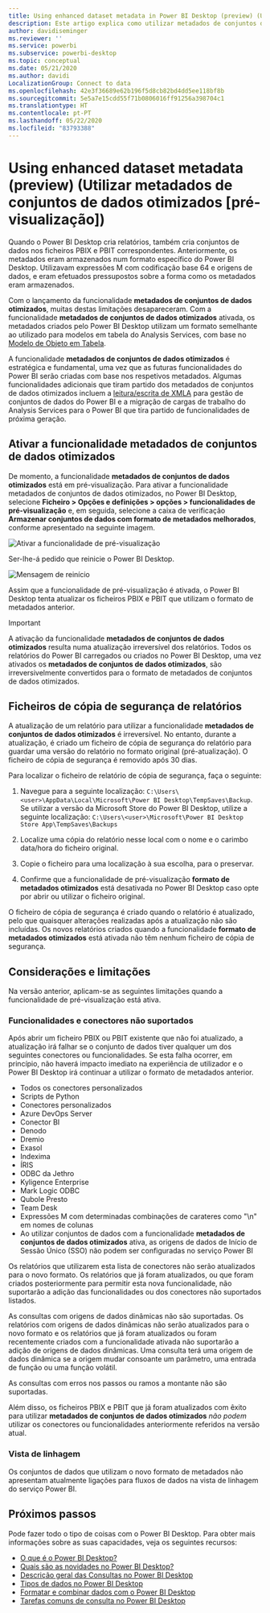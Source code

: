 ```yaml
---
title: Using enhanced dataset metadata in Power BI Desktop (preview) (Utilizar conjuntos de dados otimizados no Power BI Desktop [pré-visualização])
description: Este artigo explica como utilizar metadados de conjuntos de dados otimizados no Power BI.
author: davidiseminger
ms.reviewer: ''
ms.service: powerbi
ms.subservice: powerbi-desktop
ms.topic: conceptual
ms.date: 05/21/2020
ms.author: davidi
LocalizationGroup: Connect to data
ms.openlocfilehash: 42e3f36689e62b196f5d8cb82bd4dd5ee118bf8b
ms.sourcegitcommit: 5e5a7e15cdd55f71b0806016ff91256a398704c1
ms.translationtype: HT
ms.contentlocale: pt-PT
ms.lasthandoff: 05/22/2020
ms.locfileid: "83793388"
---
```

# <a name="using-enhanced-dataset-metadata-preview"></a>Using enhanced dataset metadata (preview) (Utilizar metadados de conjuntos de dados otimizados [pré-visualização])

Quando o Power BI Desktop cria relatórios, também cria conjuntos de dados nos ficheiros PBIX e PBIT correspondentes. Anteriormente, os metadados eram armazenados num formato específico do Power BI Desktop. Utilizavam expressões M com codificação base 64 e origens de dados, e eram efetuados pressupostos sobre a forma como os metadados eram armazenados.

Com o lançamento da funcionalidade **metadados de conjuntos de dados otimizados**, muitas destas limitações desapareceram. Com a funcionalidade **metadados de conjuntos de dados otimizados** ativada, os metadados criados pelo Power BI Desktop utilizam um formato semelhante ao utilizado para modelos em tabela do Analysis Services, com base no [Modelo de Objeto em Tabela](https://docs.microsoft.com/bi-reference/tom/introduction-to-the-tabular-object-model-tom-in-analysis-services-amo).


A funcionalidade **metadados de conjuntos de dados otimizados** é estratégica e fundamental, uma vez que as futuras funcionalidades do Power BI serão criadas com base nos respetivos metadados. Algumas funcionalidades adicionais que tiram partido dos metadados de conjuntos de dados otimizados incluem a [leitura/escrita de XMLA](https://docs.microsoft.com/power-platform-release-plan/2019wave2/business-intelligence/xmla-readwrite) para gestão de conjuntos de dados do Power BI e a migração de cargas de trabalho do Analysis Services para o Power BI que tira partido de funcionalidades de próxima geração.



## <a name="enable-enhanced-dataset-metadata"></a>Ativar a funcionalidade metadados de conjuntos de dados otimizados

De momento, a funcionalidade **metadados de conjuntos de dados otimizados** está em pré-visualização. Para ativar a funcionalidade metadados de conjuntos de dados otimizados, no Power BI Desktop, selecione **Ficheiro > Opções e definições > opções > funcionalidades de pré-visualização** e, em seguida, selecione a caixa de verificação **Armazenar conjuntos de dados com formato de metadados melhorados**, conforme apresentado na seguinte imagem. 

![Ativar a funcionalidade de pré-visualização](media/desktop-enhanced-dataset-metadata/enhanced-dataset-metadata-01.png)

Ser-lhe-á pedido que reinicie o Power BI Desktop.

![Mensagem de reinício](media/desktop-enhanced-dataset-metadata/enhanced-dataset-metadata-02.png)

Assim que a funcionalidade de pré-visualização é ativada, o Power BI Desktop tenta atualizar os ficheiros PBIX e PBIT que utilizam o formato de metadados anterior. 

> [!IMPORTANT]
> A ativação da funcionalidade **metadados de conjuntos de dados otimizados** resulta numa atualização irreversível dos relatórios. Todos os relatórios do Power BI carregados ou criados no Power BI Desktop, uma vez ativados os **metadados de conjuntos de dados otimizados**, são irreversivelmente convertidos para o formato de metadados de conjuntos de dados otimizados.

## <a name="report-backup-files"></a>Ficheiros de cópia de segurança de relatórios

A atualização de um relatório para utilizar a funcionalidade **metadados de conjuntos de dados otimizados** é irreversível. No entanto, durante a atualização, é criado um ficheiro de cópia de segurança do relatório para guardar uma versão do relatório no formato original (pré-atualização). O ficheiro de cópia de segurança é removido após 30 dias. 

Para localizar o ficheiro de relatório de cópia de segurança, faça o seguinte:

1. Navegue para a seguinte localização: ```C:\Users\<user>\AppData\Local\Microsoft\Power BI Desktop\TempSaves\Backup```. Se utilizar a versão da Microsoft Store do Power BI Desktop, utilize a seguinte localização: ```C:\Users\<user>\Microsoft\Power BI Desktop Store App\TempSaves\Backups``` 

2. Localize uma cópia do relatório nesse local com o nome e o carimbo data/hora do ficheiro original.

3. Copie o ficheiro para uma localização à sua escolha, para o preservar.

4. Confirme que a funcionalidade de pré-visualização **formato de metadados otimizados** está desativada no Power BI Desktop caso opte por abrir ou utilizar o ficheiro original. 

O ficheiro de cópia de segurança é criado quando o relatório é atualizado, pelo que quaisquer alterações realizadas após a atualização não são incluídas. Os novos relatórios criados quando a funcionalidade **formato de metadados otimizados** está ativada não têm nenhum ficheiro de cópia de segurança.


## <a name="considerations-and-limitations"></a>Considerações e limitações

Na versão anterior, aplicam-se as seguintes limitações quando a funcionalidade de pré-visualização está ativa.

### <a name="unsupported-features-and-connectors"></a>Funcionalidades e conectores não suportados
Após abrir um ficheiro PBIX ou PBIT existente que não foi atualizado, a atualização irá falhar se o conjunto de dados tiver qualquer um dos seguintes conectores ou funcionalidades. Se esta falha ocorrer, em princípio, não haverá impacto imediato na experiência de utilizador e o Power BI Desktop irá continuar a utilizar o formato de metadados anterior.

* Todos os conectores personalizados
* Scripts de Python
* Conectores personalizados
* Azure DevOps Server
* Conector BI
* Denodo
* Dremio
* Exasol
* Indexima
* ÍRIS
* ODBC da Jethro
* Kyligence Enterprise
* Mark Logic ODBC
* Qubole Presto
* Team Desk
* Expressões M com determinadas combinações de carateres como "\\n" em nomes de colunas
* Ao utilizar conjuntos de dados com a funcionalidade **metadados de conjuntos de dados otimizados** ativa, as origens de dados de Início de Sessão Único (SSO) não podem ser configuradas no serviço Power BI

Os relatórios que utilizarem esta lista de conectores não serão atualizados para o novo formato. Os relatórios que já foram atualizados, ou que foram criados posteriormente para permitir esta nova funcionalidade, não suportarão a adição das funcionalidades ou dos conectores não suportados listados. 

As consultas com origens de dados dinâmicas não são suportadas. Os relatórios com origens de dados dinâmicas não serão atualizados para o novo formato e os relatórios que já foram atualizados ou foram recentemente criados com a funcionalidade ativada não suportarão a adição de origens de dados dinâmicas. Uma consulta terá uma origem de dados dinâmica se a origem mudar consoante um parâmetro, uma entrada de função ou uma função volátil. 

As consultas com erros nos passos ou ramos a montante não são suportadas. 

Além disso, os ficheiros PBIX e PBIT que já foram atualizados com êxito para utilizar **metadados de conjuntos de dados otimizados** *não podem* utilizar os conectores ou funcionalidades anteriormente referidos na versão atual.




### <a name="lineage-view"></a>Vista de linhagem
Os conjuntos de dados que utilizam o novo formato de metadados não apresentam atualmente ligações para fluxos de dados na vista de linhagem do serviço Power BI.

## <a name="next-steps"></a>Próximos passos

Pode fazer todo o tipo de coisas com o Power BI Desktop. Para obter mais informações sobre as suas capacidades, veja os seguintes recursos:

* [O que é o Power BI Desktop?](../fundamentals/desktop-what-is-desktop.md)
* [Quais são as novidades no Power BI Desktop?](../fundamentals/desktop-latest-update.md)
* [Descrição geral das Consultas no Power BI Desktop](../transform-model/desktop-query-overview.md)
* [Tipos de dados no Power BI Desktop](desktop-data-types.md)
* [Formatar e combinar dados com o Power BI Desktop](desktop-shape-and-combine-data.md)
* [Tarefas comuns de consulta no Power BI Desktop](../transform-model/desktop-common-query-tasks.md)
